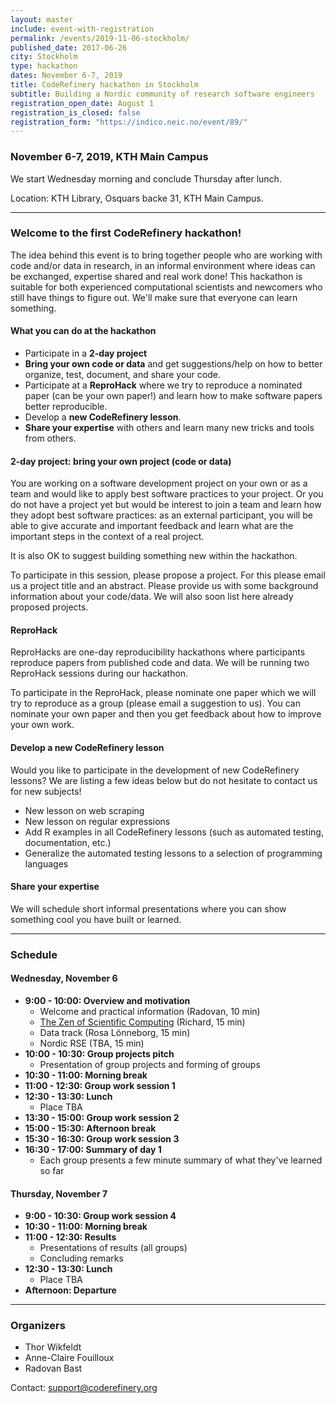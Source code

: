 ```yaml
---
layout: master
include: event-with-registration
permalink: /events/2019-11-06-stockholm/
published_date: 2017-06-26
city: Stockholm
type: hackathon
dates: November 6-7, 2019
title: CodeRefinery hackathon in Stockholm
subtitle: Building a Nordic community of research software engineers
registration_open_date: August 1
registration_is_closed: false
registration_form: "https://indico.neic.no/event/89/"
---
```


### November 6-7, 2019, KTH Main Campus

We start Wednesday morning and conclude Thursday after lunch.

Location: KTH Library, Osquars backe 31, KTH Main Campus.

---

### Welcome to the first CodeRefinery hackathon!

The idea behind this event is to bring together people who are working with
code and/or data in research, in an informal environment where ideas can be
exchanged, expertise shared and real work done!
This hackathon is suitable for both experienced computational scientists
and newcomers who still have things to figure out.  We'll make sure that
everyone can learn something.

#### What you can do at the hackathon

- Participate in a **2-day project**
- **Bring your own code or data** and get suggestions/help on how to better organize, test,
  document, and share your code.
- Participate at a **ReproHack** where we try to reproduce a nominated paper (can be your own paper!) and learn how to make
  software papers better reproducible.
- Develop a **new CodeRefinery lesson**.
- **Share your expertise** with others and learn many new tricks and tools from others.


#### 2-day project: bring your own project (code or data)

You are working on a software development project on your own or as a team and
would like to apply best software practices to your project. Or
you do not have a project yet but would be interest to join a team and learn
how they adopt best software practices: as an external
participant, you will be able to give accurate and important feedback and learn
what are the important steps in the context of a real project.

It is also OK to suggest building something new within the hackathon.

To participate in this session, please propose a project. For this please
email us a project title and an abstract.
Please provide us with some background information about your code/data.
We will also soon list here already proposed projects.


#### ReproHack

ReproHacks are one-day reproducibility hackathons where participants reproduce
papers from published code and data. We will be running two ReproHack sessions
during our hackathon.

To participate in the ReproHack, please nominate one paper which we will try
to reproduce as a group (please email a suggestion to us). You can nominate your own paper and then you get
feedback about how to improve your own work.


#### Develop a new CodeRefinery lesson

Would you like to participate in the development of new CodeRefinery lessons?
We are listing a few ideas below but do not hesitate to contact us for new
subjects!

- New lesson on web scraping
- New lesson on regular expressions
- Add R examples in all CodeRefinery lessons (such as automated testing, documentation, etc.)
- Generalize the automated testing lessons to a selection of programming languages


#### Share your expertise

We will schedule short informal presentations where you can show something
cool you have built or learned.

---

### Schedule

#### Wednesday, November 6

- **9:00 - 10:00: Overview and motivation**
  - Welcome and practical information (Radovan, 10 min)
  - [The Zen of Scientific Computing](https://scicomp.aalto.fi/scicomp/zen-of-scicomp.html) (Richard, 15 min)
  - Data track (Rosa Lönneborg, 15 min)
  - Nordic RSE (TBA, 15 min)
- **10:00 - 10:30: Group projects pitch**
  - Presentation of group projects and forming of groups
- **10:30 - 11:00: Morning break**
- **11:00 - 12:30: Group work session 1**
- **12:30 - 13:30: Lunch**
  - Place TBA
- **13:30 - 15:00: Group work session 2**
- **15:00 - 15:30: Afternoon break**
- **15:30 - 16:30: Group work session 3**
- **16:30 - 17:00: Summary of day 1**
  - Each group presents a few minute summary of what they've learned so far

#### Thursday, November 7

- **9:00 - 10:30: Group work session 4**
- **10:30 - 11:00: Morning break**
- **11:00 - 12:30: Results**
  - Presentations of results (all groups)
  - Concluding remarks
- **12:30 - 13:30: Lunch**
  - Place TBA
- **Afternoon: Departure**

---

### Organizers

- Thor Wikfeldt
- Anne-Claire Fouilloux
- Radovan Bast

Contact: support@coderefinery.org
